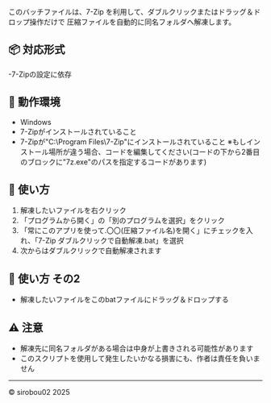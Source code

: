 このバッチファイルは、7-Zip を利用して、ダブルクリックまたはドラッグ＆ドロップ操作だけで
圧縮ファイルを自動的に同名フォルダへ解凍します。

## 📦 対応形式
-7-Zipの設定に依存

## 🧩 動作環境
- Windows
- 7-Zipがインストールされていること
- 7-Zipが"C:\Program Files\7-Zip"にインストールされていること
※もしインストール場所が違う場合、コードを編集してください(コードの下から2番目のブロックに"7z.exe"のパスを指定するコードがあります)

## 📝 使い方
1. 解凍したいファイルを右クリック
2. 「プログラムから開く」の「別のプログラムを選択」をクリック
3. 「常にこのアプリを使って.〇〇(圧縮ファイル名)を開く」にチェックを入れ、「7-Zip ダブルクリックで自動解凍.bat」を選択
4. 次からはダブルクリックで自動解凍されます

## 📝 使い方 その2
- 解凍したいファイルをこのbatファイルにドラッグ＆ドロップする

## ⚠ 注意
- 解凍先に同名フォルダがある場合は中身が上書きされる可能性があります
- このスクリプトを使用して発生したいかなる損害にも、作者は責任を負いません

---

© sirobou02 2025
